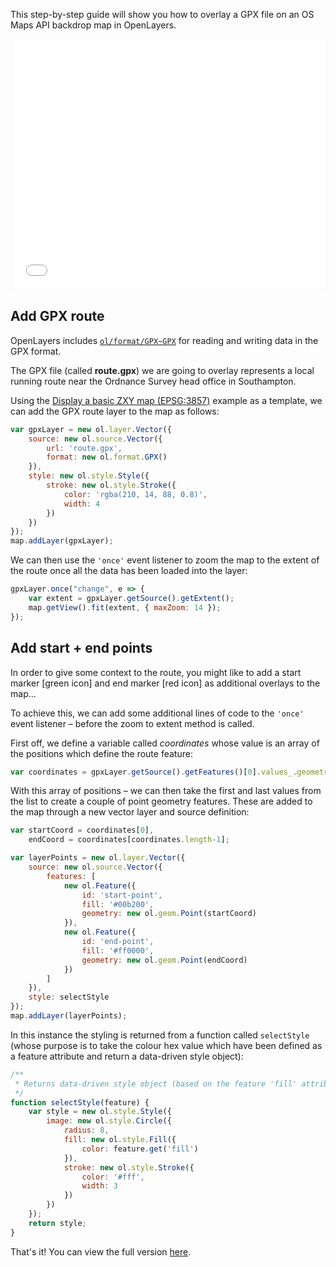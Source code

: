 This step-by-step guide will show you how to overlay a GPX file on an OS Maps API backdrop map in OpenLayers.

<p><iframe style="width:100%;height:400px;max-width:1200px;border:1px solid #f5f5f5;" src="/public/os-data-hub-tutorials/dist/quick-start/openlayers-adding-gpx.php"></iframe></p>

## Add GPX route

OpenLayers includes [`ol/format/GPX~GPX`](https://openlayers.org/en/latest/apidoc/module-ol_format_GPX-GPX.html) for reading and writing data in the GPX format.

The GPX file (called **route.gpx**) we are going to overlay represents a local running route near the Ordnance Survey head office in Southampton.

Using the [Display a basic ZXY map (EPSG:3857)](https://labs.os.uk/public/os-data-hub-examples/os-maps-api/zxy-3857-basic-map) example as a template, we can add the GPX route layer to the map as follows:

```js
var gpxLayer = new ol.layer.Vector({
    source: new ol.source.Vector({
        url: 'route.gpx',
        format: new ol.format.GPX()
    }),
    style: new ol.style.Style({
        stroke: new ol.style.Stroke({
            color: 'rgba(210, 14, 88, 0.8)',
            width: 4
        })
    })
});
map.addLayer(gpxLayer);
```

We can then use the `'once'` event listener to zoom the map to the extent of the route once all the data has been loaded into the layer:

```js
gpxLayer.once("change", e => {
    var extent = gpxLayer.getSource().getExtent();
    map.getView().fit(extent, { maxZoom: 14 });
});
```

## Add start + end points

In order to give some context to the route, you might like to add a start marker [green icon] and end marker [red icon] as additional overlays to the map...

To achieve this, we can add some additional lines of code to the `'once'` event listener &ndash; before the zoom to extent method is called.

First off, we define a variable called *coordinates* whose value is an array of the positions which define the route feature:

```js
var coordinates = gpxLayer.getSource().getFeatures()[0].values_.geometry.getCoordinates()[0];
```

With this array of positions &ndash; we can then take the first and last values from the list to create a couple of point geometry features. These are added to the map through a new vector layer and source definition:

```js
var startCoord = coordinates[0],
    endCoord = coordinates[coordinates.length-1];

var layerPoints = new ol.layer.Vector({
    source: new ol.source.Vector({
        features: [
            new ol.Feature({
                id: 'start-point',
                fill: '#00b200',
                geometry: new ol.geom.Point(startCoord)
            }),
            new ol.Feature({
                id: 'end-point',
                fill: '#ff0000',
                geometry: new ol.geom.Point(endCoord)
            })
        ]
    }),
    style: selectStyle
});
map.addLayer(layerPoints);
```

In this instance the styling is returned from a function called `selectStyle` (whose purpose is to take the colour hex value which have been defined as a feature attribute and return a data-driven style object):

```js
/**
 * Returns data-driven style object (based on the feature 'fill' attribute).
 */
function selectStyle(feature) {
    var style = new ol.style.Style({
        image: new ol.style.Circle({
            radius: 8,
            fill: new ol.style.Fill({
                color: feature.get('fill')
            }),
            stroke: new ol.style.Stroke({
                color: '#fff',
                width: 3
            })
        })
    });
    return style;
}
```

That's it! You can view the full version [here](/public/os-data-hub-tutorials/dist/quick-start/openlayers-adding-gpx.php).

